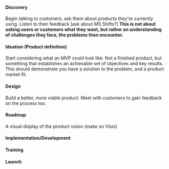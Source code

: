 #### Discovery ####
Begin talking to customers, ask them about products they're currently using.  Listen to their feedback [ask about MS Shifts?]  **This is not about asking users or customers what they want, but rather an understanding of challenges they face, the problems then encounter.**

#### Ideation (Product definition) ####
Start considering what an MVP could look like.  Not a finished product, but something that establishes an achievable set of objectives and key results.  This should demonstrate you have a solution to the problem, and a product market fit.

#### Design ####

Build a better, more viable product.  Meet with customers to gain feedback on the process too.

#### Roadmap ####

A visual display of the product vision (make on Visio)

#### Implementation/Development ####

#### Training ####

#### Launch ####